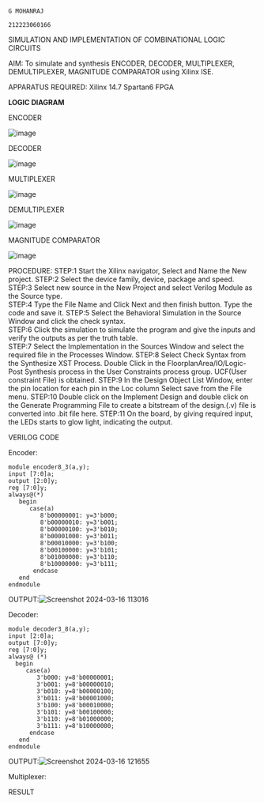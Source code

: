                                                                                                                                                                                                   G MOHANRAJ
                                                                                                                                                                                                 212223060166

SIMULATION AND IMPLEMENTATION OF  COMBINATIONAL LOGIC CIRCUITS

AIM: 
 To simulate and synthesis ENCODER, DECODER, MULTIPLEXER, DEMULTIPLEXER, MAGNITUDE COMPARATOR using Xilinx ISE.

APPARATUS REQUIRED:
Xilinx 14.7
Spartan6 FPGA

**LOGIC DIAGRAM**

ENCODER

![image](https://github.com/navaneethans/VLSI-LAB-EXP-2/assets/6987778/3cd1f95e-7531-4cad-9154-fdd397ac439e)


DECODER

![image](https://github.com/navaneethans/VLSI-LAB-EXP-2/assets/6987778/45a5e6cf-bbe0-4fd5-ac84-e5ad4477483b)


MULTIPLEXER

![image](https://github.com/navaneethans/VLSI-LAB-EXP-2/assets/6987778/427f75b2-8e67-44b9-ac45-a66651787436)


DEMULTIPLEXER

![image](https://github.com/navaneethans/VLSI-LAB-EXP-2/assets/6987778/1c45a7fc-08ac-4f76-87f2-c084e7150557)


MAGNITUDE COMPARATOR

![image](https://github.com/navaneethans/VLSI-LAB-EXP-2/assets/6987778/b2fe7a05-6bf7-4dcb-8f5d-28abbf7ea8c2)


  
PROCEDURE:
STEP:1  Start  the Xilinx navigator, Select and Name the New project.
STEP:2  Select the device family, device, package and speed.       
STEP:3  Select new source in the New Project and select Verilog Module as the Source type.                       
STEP:4  Type the File Name and Click Next and then finish button. Type the code and save it.
STEP:5  Select the Behavioral Simulation in the Source Window and click the check syntax.                       
STEP:6  Click the simulation to simulate the program and  give the inputs and verify the outputs as per the truth table.               
STEP:7  Select the Implementation in the Sources Window and select the required file in the Processes Window.
STEP:8  Select Check Syntax from the Synthesize  XST Process. Double Click in the  FloorplanArea/IO/Logic-Post Synthesis process in the User Constraints process group. UCF(User constraint File) is obtained. 
STEP:9  In the Design Object List Window, enter the pin location for each pin in the Loc column Select save from the File menu.
STEP:10 Double click on the Implement Design and double click on the Generate Programming File to create a bitstream of the design.(.v) file is converted into .bit file here.
STEP:11  On the board, by giving required input, the LEDs starts to glow light, indicating the output.

VERILOG CODE

Encoder:
```
module encoder8_3(a,y);
input [7:0]a;
output [2:0]y;
reg [7:0]y;
always@(*)
   begin
      case(a)
         8'b00000001: y=3'b000;
         8'b00000010: y=3'b001;
         8'b00000100: y=3'b010;
         8'b00001000: y=3'b011;
         8'b00010000: y=3'b100;
         8'b00100000: y=3'b101;
         8'b01000000: y=3'b110;
         8'b10000000: y=3'b111;
       endcase
   end     
endmodule
```
OUTPUT:![Screenshot 2024-03-16 113016](https://github.com/Mohanraj7896/VLSI-LAB-EXP-2/assets/166592482/e26c4198-9b78-49eb-a2f1-16fa4506a25b)

Decoder:
```
module decoder3_8(a,y);
input [2:0]a;
output [7:0]y;
reg [7:0]y;
always@ (*)
  begin
     case(a)
        3'b000: y=8'b00000001;
        3'b001: y=8'b00000010;
        3'b010: y=8'b00000100;
        3'b011: y=8'b00001000;
        3'b100: y=8'b00010000;
        3'b101: y=8'b00100000;
        3'b110: y=8'b01000000;
        3'b111: y=8'b10000000;
      endcase
   end    
endmodule
```
OUTPUT:![Screenshot 2024-03-16 121655](https://github.com/Mohanraj7896/VLSI-LAB-EXP-2/assets/166592482/8e3ef12b-1437-4618-bf86-5b28f9a7e3cf)

Multiplexer:



RESULT


